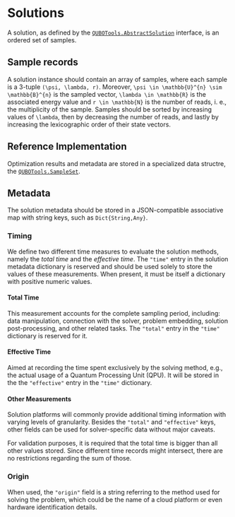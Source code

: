 # Solutions

A solution, as defined by the [`QUBOTools.AbstractSolution`](@ref) interface, is an ordered set of samples.

## Sample records

A solution instance should contain an array of samples, where each sample is a 3-tuple ``(\psi, \lambda, r)``.
Moreover, ``\psi \in \mathbb{U}^{n} \sim \mathbb{B}^{n}`` is the sampled vector, ``\lambda \in \mathbb{R}`` is the associated energy value and ``r \in \mathbb{N}`` is the number of reads, i. e., the multiplicity of the sample.
Samples should be sorted by increasing values of ``\lambda``, then by decreasing the number of reads, and lastly by increasing the lexicographic order of their state vectors.

## Reference Implementation

Optimization results and metadata are stored in a specialized data structre, the [`QUBOTools.SampleSet`](@ref).

## Metadata

The solution metadata should be stored in a JSON-compatible associative map with string keys, such as `Dict{String,Any}`.

### Timing

We define two different time measures to evaluate the solution methods, namely the *total time* and the *effective time*.
The `"time"` entry in the solution metadata dictionary is reserved and should be used solely to store the values of these measurements.
When present, it must be itself a dictionary with positive numeric values.

#### Total Time

This measurement accounts for the complete sampling period, including: data manipulation, connection with the solver, problem embedding, solution post-processing, and other related tasks.
The `"total"` entry in the `"time"` dictionary is reserved for it.

#### Effective Time

Aimed at recording the time spent exclusively by the solving method, e.g., the actual usage of a Quantum Processing Unit (QPU).
It will be stored in the the `"effective"` entry in the `"time"` dictionary.

#### Other Measurements

Solution platforms will commonly provide additional timing information with varying levels of granularity.
Besides the `"total"` and `"effective"` keys, other fields can be used for solver-specific data without major caveats.

For validation purposes, it is required that the total time is bigger than all other values stored.
Since different time records might intersect, there are no restrictions regarding the sum of those.

### Origin

When used, the `"origin"` field is a string referring to the method used for solving the problem, which could be the name of a cloud platform or even hardware identification details.
